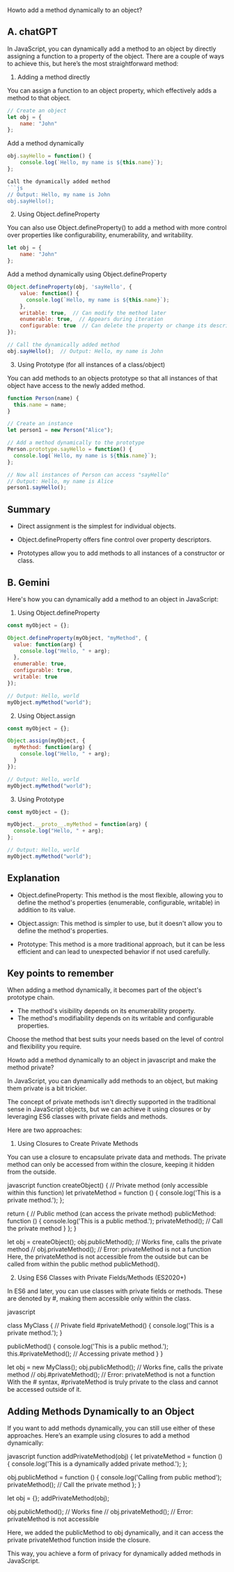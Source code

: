 Howto add a method dynamically to an object?

A. chatGPT
--------------------------------------------------------------------------------

In JavaScript, you can dynamically add a method to an object by directly
assigning a function to a property of the object. There are a couple of
ways to achieve this, but here’s the most straightforward method:

1. Adding a method directly

You can assign a function to an object property, which effectively adds
a method to that object.

```js
// Create an object
let obj = {
    name: "John"
};
```

Add a method dynamically
```js
obj.sayHello = function() {
    console.log(`Hello, my name is ${this.name}`);
};

Call the dynamically added method
```js
// Output: Hello, my name is John
obj.sayHello();
```

2. Using Object.defineProperty

You can also use Object.defineProperty() to add a method with more
control over properties like configurability, enumerability, and
writability.

```js
let obj = {
    name: "John"
};
```

Add a method dynamically using Object.defineProperty
```js
Object.defineProperty(obj, 'sayHello', {
    value: function() {
      console.log(`Hello, my name is ${this.name}`);
    },
    writable: true,  // Can modify the method later
    enumerable: true,  // Appears during iteration
    configurable: true  // Can delete the property or change its descriptors
});

// Call the dynamically added method
obj.sayHello();  // Output: Hello, my name is John
```

3. Using Prototype (for all instances of a class/object)

You can add methods to an objects prototype so that all instances
of that object have access to the newly added method.

```js
function Person(name) {
  this.name = name;
}

// Create an instance
let person1 = new Person("Alice");

// Add a method dynamically to the prototype
Person.prototype.sayHello = function() {
  console.log(`Hello, my name is ${this.name}`);
};

// Now all instances of Person can access "sayHello"
// Output: Hello, my name is Alice
person1.sayHello();
```

Summary
--------------------------------------------------------------------------------

* Direct assignment is the simplest for individual objects.

* Object.defineProperty offers fine control over property descriptors.

* Prototypes allow you to add methods to all instances of a constructor
  or class.


B. Gemini
--------------------------------------------------------------------------------

Here's how you can dynamically add a method to an object in JavaScript:

1. Using Object.defineProperty

```js
const myObject = {};

Object.defineProperty(myObject, "myMethod", {
  value: function(arg) {
    console.log("Hello, " + arg);
  },
  enumerable: true,
  configurable: true,
  writable: true
});

// Output: Hello, world
myObject.myMethod("world");
```

2. Using Object.assign

```js
const myObject = {};

Object.assign(myObject, {
  myMethod: function(arg) {
    console.log("Hello, " + arg);
  }
});

// Output: Hello, world
myObject.myMethod("world");
```

3. Using Prototype

```js
const myObject = {};

myObject.__proto__.myMethod = function(arg) {
  console.log("Hello, " + arg);
};

// Output: Hello, world
myObject.myMethod("world");
```

Explanation
-----------

* Object.defineProperty:
  This method is the most flexible, allowing you to define the method's
  properties (enumerable, configurable, writable) in addition to its
  value.

* Object.assign:
  This method is simpler to use, but it doesn't allow you to define
  the method's properties.

* Prototype:
  This method is a more traditional approach, but it can be less efficient
  and can lead to unexpected behavior if not used carefully.


Key points to remember
----------------------

When adding a method dynamically, it becomes part of the object's
prototype chain.

* The method's visibility depends on its enumerability property.
* The method's modifiability depends on its writable and configurable
  properties.

Choose the method that best suits your needs based on the level of
control and flexibility you require.




Howto add a method dynamically to an object in javascript and make
the method private?

In JavaScript, you can dynamically add methods to an object, but
making them private is a bit trickier.

The concept of private methods isn't directly supported in the
traditional sense in JavaScript objects, but we can achieve it using
closures or by leveraging ES6 classes with private fields and methods.

Here are two approaches:

1. Using Closures to Create Private Methods

You can use a closure to encapsulate private data and methods. The
private method can only be accessed from within the closure, keeping
it hidden from the outside.

javascript
function createObject() {
  // Private method (only accessible within this function)
  let privateMethod = function () {
    console.log('This is a private method.');
  };

  return {
    // Public method (can access the private method)
    publicMethod: function () {
      console.log('This is a public method.');
      privateMethod(); // Call the private method
    }
  };
}

let obj = createObject();
obj.publicMethod(); // Works fine, calls the private method
// obj.privateMethod(); // Error: privateMethod is not a function
Here, the privateMethod is not accessible from the outside but can be called from within the public method publicMethod().

2. Using ES6 Classes with Private Fields/Methods (ES2020+)

In ES6 and later, you can use classes with private fields or
methods. These are denoted by #, making them accessible only
within the class.

javascript

class MyClass {
  // Private field
  #privateMethod() {
    console.log('This is a private method.');
  }

  publicMethod() {
    console.log('This is a public method.');
    this.#privateMethod(); // Accessing private method
  }
}

let obj = new MyClass();
obj.publicMethod(); // Works fine, calls the private method
// obj.#privateMethod(); // Error: privateMethod is not a function
With the # syntax, #privateMethod is truly private to the class and cannot be accessed outside of it.


Adding Methods Dynamically to an Object
---------------------------------------

If you want to add methods dynamically, you can still use either of
these approaches. Here’s an example using closures to add a method
dynamically:

javascript
function addPrivateMethod(obj) {
  let privateMethod = function () {
    console.log('This is a dynamically added private method.');
  };

  obj.publicMethod = function () {
    console.log('Calling from public method');
    privateMethod(); // Call the private method
  };
}

let obj = {};
addPrivateMethod(obj);

obj.publicMethod(); // Works fine
// obj.privateMethod(); // Error: privateMethod is not accessible

Here, we added the publicMethod to obj dynamically, and it can access
the private privateMethod function inside the closure.

This way, you achieve a form of privacy for dynamically added methods
in JavaScript.
